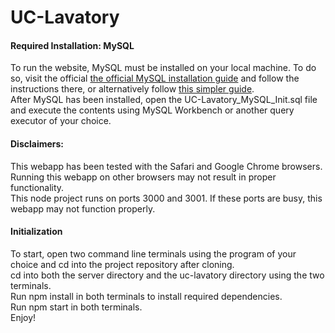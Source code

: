 UC-Lavatory
=========

#### Required Installation: MySQL
To run the website, MySQL must be installed on your local machine. To do so, visit the official [the official MySQL installation guide](https://dev.mysql.com/doc/mysql-installation-excerpt/5.7/en/) and follow the instructions there, or alternatively follow [this simpler guide](https://www.javatpoint.com/how-to-install-mysql).  
After MySQL has been installed, open the UC-Lavatory_MySQL_Init.sql file and execute the contents using MySQL Workbench or another query executor of your choice.

#### Disclaimers:
This webapp has been tested with the Safari and Google Chrome browsers. Running this webapp on other browsers may not result in proper functionality.  
This node project runs on ports 3000 and 3001. If these ports are busy, this webapp may not function properly.

#### Initialization
To start, open two command line terminals using the program of your choice and cd into the project repository after cloning.  
cd into both the server directory and the uc-lavatory directory using the two terminals.  
Run npm install in both terminals to install required dependencies.  
Run npm start in both terminals.  
Enjoy!
